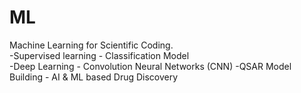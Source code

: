 # ML
Machine Learning for Scientific Coding. <br> 
-Supervised learning - Classification Model <br>
-Deep Learning - Convolution Neural Networks (CNN)
-QSAR Model Building - AI & ML based Drug Discovery


